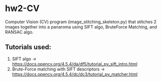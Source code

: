 # hw2-CV
Computer Vision (CV) program (image_stitching_skeleton.py) that stitches 2 images together into a panaroma using SIFT algo, BruteForce Matching, and RANSAC algo.

## Tutorials used:
1. SIFT algo -> https://docs.opencv.org/4.5.4/da/df5/tutorial_py_sift_intro.html
2. Brute-Force matching with SIFT descriptors -> https://docs.opencv.org/4.5.4/dc/dc3/tutorial_py_matcher.html
